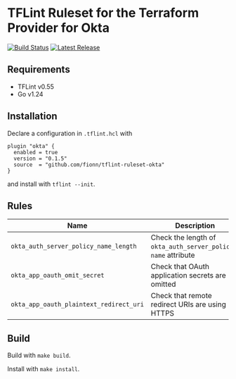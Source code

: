 # TFLint Ruleset for the Terraform Provider for Okta

[![Build Status](https://github.com/fionn/tflint-ruleset-okta/actions/workflows/main.yml/badge.svg)](https://github.com/fionn/tflint-ruleset-okta/actions)
[![Latest Release](https://img.shields.io/github/v/release/fionn/tflint-ruleset-okta.svg)](https://github.com/fionn/tflint-ruleset-okta/releases/tag/v0.1.5)

## Requirements

- TFLint v0.55
- Go v1.24

## Installation

Declare a configuration in `.tflint.hcl` with

```hcl
plugin "okta" {
  enabled = true
  version = "0.1.5"
  source  = "github.com/fionn/tflint-ruleset-okta"
}
```
and install with `tflint --init`.

## Rules

|Name|Description|Severity|Enabled|
| --- | --- | --- | --- |
|`okta_auth_server_policy_name_length`|Check the length of `okta_auth_server_policy`'s `name` attribute|ERROR|✔|
|`okta_app_oauth_omit_secret`|Check that OAuth application secrets are omitted|WARNING|✔|
|`okta_app_oauth_plaintext_redirect_uri`|Check that remote redirect URIs are using HTTPS|WARNING|✔|

## Build

Build with `make build`.

Install with `make install`.
